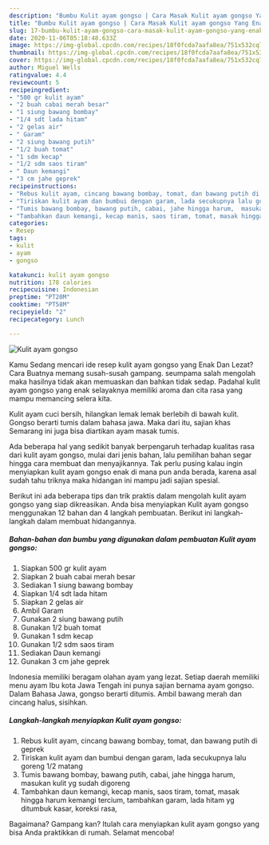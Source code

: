 ```yaml
---
description: "Bumbu Kulit ayam gongso | Cara Masak Kulit ayam gongso Yang Enak dan Simpel"
title: "Bumbu Kulit ayam gongso | Cara Masak Kulit ayam gongso Yang Enak dan Simpel"
slug: 17-bumbu-kulit-ayam-gongso-cara-masak-kulit-ayam-gongso-yang-enak-dan-simpel
date: 2020-11-06T05:18:48.633Z
image: https://img-global.cpcdn.com/recipes/18f0fcda7aafa8ea/751x532cq70/kulit-ayam-gongso-foto-resep-utama.jpg
thumbnail: https://img-global.cpcdn.com/recipes/18f0fcda7aafa8ea/751x532cq70/kulit-ayam-gongso-foto-resep-utama.jpg
cover: https://img-global.cpcdn.com/recipes/18f0fcda7aafa8ea/751x532cq70/kulit-ayam-gongso-foto-resep-utama.jpg
author: Miguel Wells
ratingvalue: 4.4
reviewcount: 5
recipeingredient:
- "500 gr kulit ayam"
- "2 buah cabai merah besar"
- "1 siung bawang bombay"
- "1/4 sdt lada hitam"
- "2 gelas air"
- " Garam"
- "2 siung bawang putih"
- "1/2 buah tomat"
- "1 sdm kecap"
- "1/2 sdm saos tiram"
- " Daun kemangi"
- "3 cm jahe geprek"
recipeinstructions:
- "Rebus kulit ayam, cincang bawang bombay, tomat, dan bawang putih di geprek"
- "Tiriskan kulit ayam dan bumbui dengan garam, lada secukupnya lalu goreng 1/2 matang"
- "Tumis bawang bombay, bawang putih, cabai, jahe hingga harum,  masukan kulit yg sudah digoreng"
- "Tambahkan daun kemangi, kecap manis, saos tiram, tomat, masak hingga harum kemangi tercium, tambahkan garam, lada hitam yg ditumbuk kasar, koreksi rasa,"
categories:
- Resep
tags:
- kulit
- ayam
- gongso

katakunci: kulit ayam gongso 
nutrition: 178 calories
recipecuisine: Indonesian
preptime: "PT20M"
cooktime: "PT58M"
recipeyield: "2"
recipecategory: Lunch

---
```



![Kulit ayam gongso](https://img-global.cpcdn.com/recipes/18f0fcda7aafa8ea/751x532cq70/kulit-ayam-gongso-foto-resep-utama.jpg)

Kamu Sedang mencari ide resep kulit ayam gongso yang Enak Dan Lezat? Cara Buatnya memang susah-susah gampang. seumpama salah mengolah maka hasilnya tidak akan memuaskan dan bahkan tidak sedap. Padahal kulit ayam gongso yang enak selayaknya memiliki aroma dan cita rasa yang mampu memancing selera kita.

Kulit ayam cuci bersih, hilangkan lemak lemak berlebih di bawah kulit. Gongso berarti tumis dalam bahasa jawa. Maka dari itu, sajian khas Semarang ini juga bisa diartikan ayam masak tumis.

Ada beberapa hal yang sedikit banyak berpengaruh terhadap kualitas rasa dari kulit ayam gongso, mulai dari jenis bahan, lalu pemilihan bahan segar hingga cara membuat dan menyajikannya. Tak perlu pusing kalau ingin menyiapkan kulit ayam gongso enak di mana pun anda berada, karena asal sudah tahu triknya maka hidangan ini mampu jadi sajian spesial.


Berikut ini ada beberapa tips dan trik praktis dalam mengolah kulit ayam gongso yang siap dikreasikan. Anda bisa menyiapkan Kulit ayam gongso menggunakan 12 bahan dan 4 langkah pembuatan. Berikut ini langkah-langkah dalam membuat hidangannya.

<!--inarticleads1-->

##### Bahan-bahan dan bumbu yang digunakan dalam pembuatan Kulit ayam gongso:

1. Siapkan 500 gr kulit ayam
1. Siapkan 2 buah cabai merah besar
1. Sediakan 1 siung bawang bombay
1. Siapkan 1/4 sdt lada hitam
1. Siapkan 2 gelas air
1. Ambil  Garam
1. Gunakan 2 siung bawang putih
1. Gunakan 1/2 buah tomat
1. Gunakan 1 sdm kecap
1. Gunakan 1/2 sdm saos tiram
1. Sediakan  Daun kemangi
1. Gunakan 3 cm jahe geprek


Indonesia memiliki beragam olahan ayam yang lezat. Setiap daerah memiliki menu ayam Ibu kota Jawa Tengah ini punya sajian bernama ayam gongso. Dalam Bahasa Jawa, gongso berarti ditumis. Ambil bawang merah dan cincang halus, sisihkan. 

<!--inarticleads2-->

##### Langkah-langkah menyiapkan Kulit ayam gongso:

1. Rebus kulit ayam, cincang bawang bombay, tomat, dan bawang putih di geprek
1. Tiriskan kulit ayam dan bumbui dengan garam, lada secukupnya lalu goreng 1/2 matang
1. Tumis bawang bombay, bawang putih, cabai, jahe hingga harum,  masukan kulit yg sudah digoreng
1. Tambahkan daun kemangi, kecap manis, saos tiram, tomat, masak hingga harum kemangi tercium, tambahkan garam, lada hitam yg ditumbuk kasar, koreksi rasa,




Bagaimana? Gampang kan? Itulah cara menyiapkan kulit ayam gongso yang bisa Anda praktikkan di rumah. Selamat mencoba!
